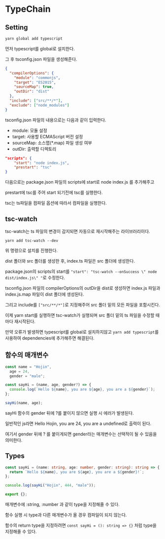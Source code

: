 # TypeChain

## Setting

```zsh
yarn global add typescript
```

먼저 typescript를 global로 설치한다.

그 후 tsconfig.json 파일을 생성해준다.

```json
{
  "compilerOptions": {
    "module": "commonjs",
    "target": "ES2015",
    "sourceMap": true,
    "outDir": "dist"
  },
  "include": ["src/**/*"],
  "exclude": ["node_modules"]
}
```

tsconfig.json 파일의 내용으로는 다음과 같이 입력한다.

- module: 모듈 설정
- target: 사용할 ECMAScript 버전 설정
- sourceMap: 소스맵(\*.map) 파일 생성 여부
- outDir: 출력할 디렉토리

```json
"scripts": {
    "start": "node index.js",
    "prestart": "tsc"
}
```

다음으로는 package.json 파일의 scripts에 start로 node index.js 를 추가해주고

prestart에 tsc를 주어 start 되기전에 tsc를 실행한다.

tsc는 ts파일을 컴파일 옵션에 따라서 컴파일을 실행한다.

## tsc-watch

tsc-watch는 ts 파일의 변경이 감지되면 자동으로 재시작해주는 라이브러리이다.

```ssh
yarn add tsc-watch --dev
```

위 명령으로 설치를 진행한다.

dist 폴더와 src 폴더를 생성한 후, index.ts 파일은 src 폴더에 생성한다.

package.json의 scripts의 start를 `"start": "tsc-watch --onSuccess \" node dist/index.js\" "`로 수정한다.

tsconfig.json 파일의 compilerOptions의 outDir을 dist로 생성하면 index.js 파일과 index.js.map 파일이 dist 폴더에 생성된다.

그리고 include를 `["src/**/*"]`로 지정해주어 src 폴더 밑의 모든 파일을 포함시킨다.

이제 yarn start를 실행하면 tsc-watch가 실행되며 src 폴더 밑의 ts 파일을 수정할 때마다 재시작된다.

만약 오류가 발생하면 typescript를 global로 설치하지않고 `yarn add typescript`를 사용하여 dependencies에 추가해주면 해결된다.

## 함수의 매개변수

```ts
const name = "Hojin",
  age = 24,
  gender = "male";

const sayHi = (name, age, gender?) => {
  console.log(`Hello ${name}, you are ${age}, you are a ${gender}`);
};

sayHi(name, age);
```

sayHi 함수의 gender 뒤에 ?를 붙이지 않으면 실행 시 에러가 발생된다.

일반적인 js라면 Hello Hojin, you are 24, you are a undefined로 출력이 된다.

여기서 gender 뒤에 ? 를 붙이게되면 gender라는 매개변수는 선택적이 될 수 있음을 의미한다.

## Types

```ts
const sayHi = (name: string, age: number, gender: string): string => {
  return `Hello ${name}, you are ${age}, you are a ${gender}!`;
};

console.log(sayHi("Hojin", 444, "male"));

export {};
```

매개변수에 :string, :number 과 같이 type을 지정해줄 수 있다.

함수 실행 시 type과 다른 매개변수가 올 경우 컴파일이 되지 않는다.

함수의 return type을 지정하려면 `const sayHi = (): string => {}` 처럼 type을 지정해줄 수 있다.
